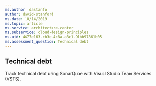 ```yaml
---
ms.author: dastanfo
author: david-stanford
ms.date: 10/14/2019
ms.topic: article
ms.service: architecture-center
ms.subservice: cloud-design-principles
ms.uid: 4677e163-cb3e-4c8a-a3c1-91bb97861b05
ms.assessment_question: Technical debt
---
```

## Technical debt

Track technical debt using SonarQube with Visual Studio Team Services (VSTS).
